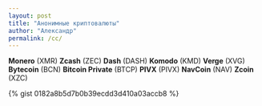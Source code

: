 ```yaml
---
layout: post
title: "Анонимные криптовалюты"
author: "Александр"
permalink: /cc/
---
```


**Monero** (XMR)
**Zcash** (ZEC)
**Dash** (DASH)
**Komodo** (KMD)
**Verge** (XVG)
**Bytecoin** (BCN)
**Bitcoin Private** (BTCP)
**PIVX** (PIVX)
**NavCoin** (NAV)
**Zcoin** (XZC)

{% gist 0182a8b5d7b0b39ecdd3d410a03accb8 %}

<script src="https://gist.github.com/ivlev/0182a8b5d7b0b39ecdd3d410a03accb8.js"></script>

<script type="text/javascript">
	let moment = require('moment');
		require('moment-timezone');
	moment.tz.setDefault("America/Los_Angeles");
</script>

<script language="JavaScript">
	console.log("it's work!");
</script>

